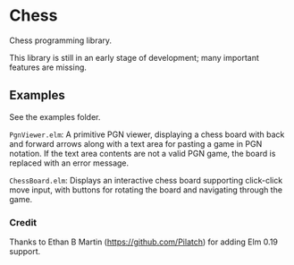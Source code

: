 # Chess

Chess programming library.

This library is still in an early stage of development; many important features
are missing.

## Examples

See the examples folder.

`PgnViewer.elm`: A primitive PGN viewer, displaying a chess board with back
and forward arrows along with a text area for pasting a game in PGN notation.
If the text area contents are not a valid PGN game, the board is replaced with
an error message.

`ChessBoard.elm`: Displays an interactive chess board supporting click-click
move input, with buttons for rotating the board and navigating through the
game.

### Credit

Thanks to Ethan B Martin (https://github.com/Pilatch) for adding Elm 0.19 support.
